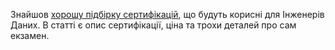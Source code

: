 Знайшов [хорошу підбірку сертифікацій](https://medium.com/snowflake/professional-certifications-for-snowflake-and-its-ecosystem-8cc646ab4358), що будуть корисні для Інженерів Даних. В статті є опис сертифікації, ціна та трохи деталей про сам екзамен. 